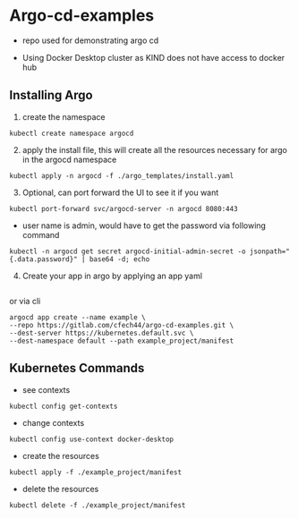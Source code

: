 # Argo-cd-examples

- repo used for demonstrating argo cd

- Using Docker Desktop cluster as KIND does not have access to docker hub


## Installing Argo ##

1. create the namespace

```
kubectl create namespace argocd
```

2. apply the install file, this will create all the resources necessary for argo in the argocd namespace

```
kubectl apply -n argocd -f ./argo_templates/install.yaml
```

3. Optional, can port forward the UI to see it if you want

```
kubectl port-forward svc/argocd-server -n argocd 8080:443
```
- user name is admin, would have to get the password via following command

```
kubectl -n argocd get secret argocd-initial-admin-secret -o jsonpath="{.data.password}" | base64 -d; echo
```

4. Create your app in argo by applying an app yaml

```

```

or via cli

```
argocd app create --name example \
--repo https://gitlab.com/cfech44/argo-cd-examples.git \
--dest-server https://kubernetes.default.svc \
--dest-namespace default --path example_project/manifest
```


## Kubernetes Commands ##
- see contexts
```
kubectl config get-contexts
```


- change contexts

```
kubectl config use-context docker-desktop
```

- create the resources

```
kubectl apply -f ./example_project/manifest 
```

- delete the resources

```
kubectl delete -f ./example_project/manifest 
```
